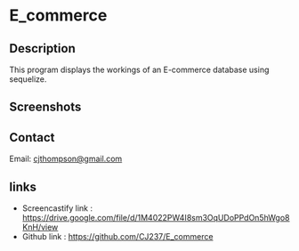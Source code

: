 # E_commerce

## Description

This program displays the workings of an E-commerce database using sequelize.
## Screenshots

## Contact

Email: cjthompson@gmail.com

## links

* Screencastify link : https://drive.google.com/file/d/1M4022PW4I8sm3OqUDoPPdOn5hWgo8KnH/view
* Github link : https://github.com/CJ237/E_commerce

